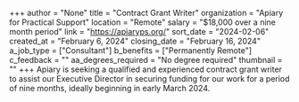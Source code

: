 +++
author = "None"
title = "Contract Grant Writer"
organization = "Apiary for Practical Support"
location = "Remote"
salary = "$18,000 over a nine month period"
link = "https://apiaryps.org/"
sort_date = "2024-02-06"
created_at = "February 6, 2024"
closing_date = "February 16, 2024"
a_job_type = ["Consultant"]
b_benefits = ["Permanently Remote"]
c_feedback = ""
aa_degrees_required = "No degree required"
thumbnail = ""
+++
Apiary is seeking a qualified and experienced contract grant writer to assist our Executive Director in securing funding for our work for a period of nine months, ideally beginning in early March 2024.